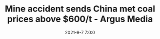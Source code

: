---
"title": "Mine accident sends China met coal prices above $600/t - Argus Media"
"date": "2021-9-7 7:0:0"
"feed_name": "GOOGLENEWSMINING"
"feed_website": "https://news.google.com/search?q=mining%2Bincident&hl=en-US&gl=US&ceid=US:en"
"feed_rss": "https://news.google.com/rss/search?q=mining%2Bincident&hl=en-US&gl=US&ceid=US:en"
"link": "https://www.argusmedia.com/en/news/2251466-mine-accident-sends-china-met-coal-prices-above-600t"
"file": "_posts/2021-1-1-a8966874775b0b44697e3880d537f3684572e7f6.md"
"accident": "0"
"drilling": "0"
"dead": "0"
"injured": "0"
---